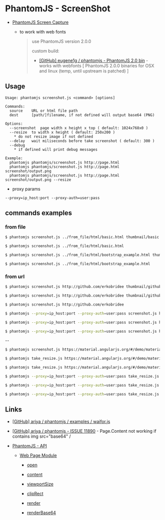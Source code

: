 # PhantomJS - ScreenShot

* [PhantomJS Screen Capture](http://phantomjs.org/screen-capture.html)

  * to work with web fonts

    > use PhantomJS version 2.0.0
    >
    > custom build:
    > 
    > * [[GitHub] eugene1g / phantomjs - PhantomJS 2.0 bin](https://github.com/eugene1g/phantomjs/releases/tag/2.0.0-bin) - works with webfonts [ PhantomJS 2.0.0 binaries for OSX and linux (temp, until upstream is patched) ]

## Usage

```
Usage: phantomjs screenshot.js <command> [options]

Commands:
  source    URL or html file path
  dest      [path/]filename, if not defined will output base64 (PNG)

Options:
  --screenshot  page width x height x top ( default: 1024x768x0 )
  --resize  to width x height ( default: 250x200 )
    * do not resize image if not defined
  --delay   wait miliseconds before take screenshot ( default: 300 )
  --debug
    * if defined will print debug messages

Exemple:
  phantomjs phantomjs/screenshot.js http://page.html
  phantomjs phantomjs/screenshot.js http://page.html screenshot/output.png
  phantomjs phantomjs/screenshot.js http://page.html screenshot/output.png --resize
```

* proxy params

```
--proxy=ip_host:port --proxy-auth=user:pass
```


## commands examples

### from file

```bash
$ phantomjs screenshot.js ../from_file/html/basic.html thumbnail/basic.png

$ phantomjs screenshot.js ../from_file/html/basic.html

$ phantomjs screenshot.js ../from_file/html/bootstrap_example.html thumbnail/bootstrap_example.png

$ phantomjs screenshot.js ../from_file/html/bootstrap_example.html
```

### from url

```bash
$ phantomjs screenshot.js http://github.com/erkobridee thumbnail/github_erkobridee.png --delay=1000

$ phantomjs screenshot.js http://github.com/erkobridee thumbnail/github_erkobridee.png

$ phantomjs screenshot.js http://github.com/erkobridee

$ phantomjs --proxy=ip_host:port --proxy-auth=user:pass screenshot.js http://github.com/erkobridee thumbnail/github_erkobridee.png --delay=1000

$ phantomjs --proxy=ip_host:port --proxy-auth=user:pass screenshot.js http://github.com/erkobridee thumbnail/github_erkobridee.png

$ phantomjs --proxy=ip_host:port --proxy-auth=user:pass screenshot.js http://github.com/erkobridee
```

--

```bash
$ phantomjs screenshot.js https://material.angularjs.org/#/demo/material.components.button thumbnail/button.png 1024x700 300x250 --delay=2000

$ phantomjs take_resize.js https://material.angularjs.org/#/demo/material.components.button thumbnail/button.png --screenshot 1024x700 --resize 300x250

$ phantomjs take_resize.js https://material.angularjs.org/#/demo/material.components.button --screenshot 1024x700 --resize 300x250

$ phantomjs --proxy=ip_host:port --proxy-auth=user:pass take_resize.js https://material.angularjs.org/#/demo/material.components.button thumbnail/button.png --screenshot 1024x700 --resize 300x250 --delay=2000

$ phantomjs --proxy=ip_host:port --proxy-auth=user:pass take_resize.js https://material.angularjs.org/#/demo/material.components.button thumbnail/button.png --screenshot 1024x700 --resize 300x250

$ phantomjs --proxy=ip_host:port --proxy-auth=user:pass take_resize.js https://material.angularjs.org/#/demo/material.components.button --screenshot 1024x700 --resize 300x250
```

## Links

* [[GitHub] ariya / phantomjs / examples / waifor.js](https://github.com/ariya/phantomjs/blob/master/examples/waitfor.js)

* [[GitHub] ariya / phantomjs - ISSUE 11890](https://github.com/ariya/phantomjs/issues/11890) - Page.Content not working if contains img src="base64" /

* [PhantomJS - API](http://phantomjs.org/api/)

  * [Web Page Module](http://phantomjs.org/api/webpage/)

    * [open](http://phantomjs.org/api/webpage/method/open.html)

    * [content](http://phantomjs.org/api/webpage/property/content.html)

    * [viewportSize](http://phantomjs.org/api/webpage/property/viewport-size.html)

    * [clipRect](http://phantomjs.org/api/webpage/property/clip-rect.html)

    * [render](http://phantomjs.org/api/webpage/method/render.html)

    * [renderBase64](http://phantomjs.org/api/webpage/method/render-base64.html)

